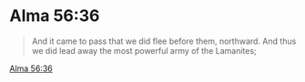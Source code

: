 # Alma 56:36

> And it came to pass that we did flee before them, northward. And thus we did lead away the most powerful army of the Lamanites;

[Alma 56:36](https://www.churchofjesuschrist.org/study/scriptures/bofm/alma/56?lang=eng&id=p36#p36)


